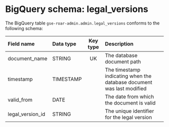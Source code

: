 # BigQuery schema: legal_versions

The BigQuery table `gse-roar-admin.admin.legal_versions` conforms to the following schema:

| Field name       | Data type | Key type | Description                                                           |
| :--------------- | :-------- | :------: | :-------------------------------------------------------------------- |
| document_name    | STRING    |    UK    | The database document path                                            |
| timestamp        | TIMESTAMP |          | The timestamp indicating when the database document was last modified |
| valid_from       | DATE      |          | The date from which the document is valid                             |
| legal_version_id | STRING    |          | The unique identifier for the legal version                           |
